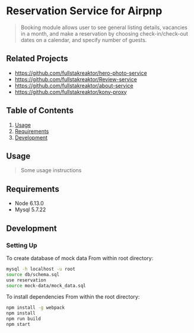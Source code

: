 # Reservation Service for Airpnp

> Booking module allows user to see general listing details, vacancies in a month, and make a reservation by choosing check-in/check-out dates on a calendar, and specify number of guests.

## Related Projects

  - https://github.com/fullstakreaktor/hero-photo-service
  - https://github.com/fullstakreaktor/Review-service
  - https://github.com/fullstakreaktor/about-service
  - https://github.com/fullstakreaktor/kony-proxy

## Table of Contents

1. [Usage](#Usage)
1. [Requirements](#requirements)
1. [Development](#development)

## Usage

> Some usage instructions

## Requirements

- Node 6.13.0
- Mysql 5.7.22 

## Development

### Setting Up 

To create database of mock data
From within root directory:

```sh
mysql -h localhost -u root 
source db/schema.sql
use reservation
source mock-data/mock_data.sql
```


To install dependencies
From within the root directory:

```sh
npm install -g webpack
npm install
npm run build
npm start
```

